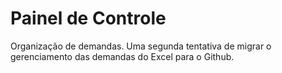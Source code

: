 # Painel de Controle
Organização de demandas. Uma segunda tentativa de migrar o gerenciamento das demandas do Excel para o Github.
